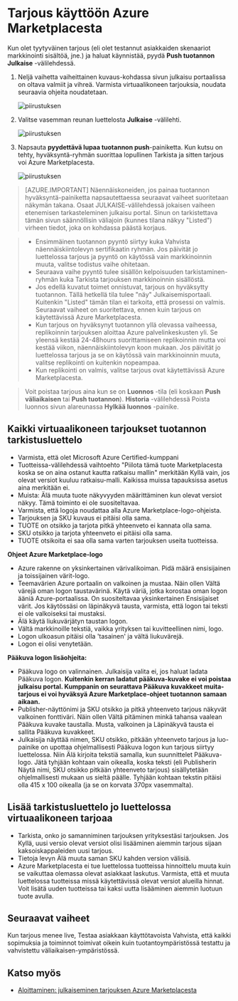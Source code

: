 <properties
   pageTitle="Tarjous käyttöön Azure Marketplacesta | Microsoft Azure"
   description="Tietoja ja käy läpi ottamaan tarjous – ohjeita virtuaalikoneen kuva, developer-palvelu, tietopalvelu jne--Azure Marketplace."
   services="marketplace-publishing"
   documentationCenter=""
   authors="HannibalSII"
   manager="hascipio"
   editor=""/>

<tags
   ms.service="marketplace"
   ms.devlang="na"
   ms.topic="article"
   ms.tgt_pltfrm="na"
   ms.workload="na"
   ms.date="08/02/2016"
   ms.author="hascipio" />

# <a name="deploy-your-offer-to-the-azure-marketplace"></a>Tarjous käyttöön Azure Marketplacesta
Kun olet tyytyväinen tarjous (eli olet testannut asiakkaiden skenaariot markkinointi sisältöä, jne.) ja haluat käynnistää, pyydä **Push tuotannon** **Julkaise** -välilehdessä.  

1. Neljä vaihetta vaiheittainen kuvaus-kohdassa sivun julkaisu portaalissa on oltava valmiit ja vihreä. Varmista virtuaalikoneen tarjouksia, noudata seuraavia ohjeita noudatetaan.

    ![piirustuksen][img-pubportal-walkthru-checked]

2. Valitse vasemman reunan luettelosta **Julkaise** -välilehti.

    ![piirustuksen][img-pubportal-menu-publish]

3. Napsauta **pyydettävä lupaa tuotannon push**-painiketta. Kun kutsu on tehty, hyväksyntä-ryhmän suorittaa lopullinen Tarkista ja sitten tarjous voi Azure Marketplacesta.

    ![piirustuksen][img-pubportal-publish-pushproduction]

>[AZURE.IMPORTANT] Näennäiskoneiden, jos painaa tuotannon hyväksyntä-painiketta napsautettaessa seuraavat vaiheet suoritetaan näkymän takana. Osaat JULKAISE-välilehdessä jokaisen vaiheen etenemisen tarkasteleminen julkaisu portal. Sinun on tarkistettava tämän sivun säännöllisin väliajoin (kunnes tilana näkyy "Listed") virheen tiedot, joka on kohdassa päästä korjaus.

> - Ensimmäinen tuotannon pyyntö siirtyy kuka Vahvista näennäiskiintolevyn sertifikaatin ryhmän. Jos päivität jo luettelossa tarjous ja pyyntö on käytössä vain markkinoinnin muuta, valitse todistus vaihe ohitetaan.
> - Seuraava vaihe pyyntö tulee sisällön kelpoisuuden tarkistaminen-ryhmän kuka Tarkista tarjouksen markkinoinnin sisällöstä.
> - Jos edellä kuvatut toimet onnistuvat, tarjous on hyväksytty tuotannon. Tällä hetkellä tila tulee "näy" Julkaisemisportaali. Kuitenkin "Listed" tämän tilan ei tarkoita, että prosessi on valmis. Seuraavat vaiheet on suoritettava, ennen kuin tarjous on käytettävissä Azure Marketplacesta.
> - Kun tarjous on hyväksynyt tuotannon yllä olevassa vaiheessa, replikoinnin tarjouksen aloittaa Azure palvelinkeskusten yli. Se yleensä kestää 24-48hours suorittamiseen replikoinnin mutta voi kestää viikon, näennäiskiintolevyn koon mukaan. Jos päivität jo luettelossa tarjous ja se on käytössä vain markkinoinnin muuta, valitse replikointi on kuitenkin nopeampaa.
> - Kun replikointi on valmis, valitse tarjous ovat käytettävissä Azure Marketplacesta.

> Voit poistaa tarjous aina kun se on **Luonnos** -tila (eli koskaan **Push väliaikaisen** tai **Push tuotannon**). **Historia** -välilehdessä Poista luonnos sivun alareunassa **Hylkää luonnos** -painike.


## <a name="production-checklist-for-all-virtual-machine-offers"></a>Kaikki virtuaalikoneen tarjoukset tuotannon tarkistusluettelo

- Varmista, että olet Microsoft Azure Certified-kumppani
- Tuotteissa-välilehdessä vaihtoehto "Piilota tämä tuote Marketplacesta koska se on aina ostanut kautta ratkaisu mallin" merkitään Kyllä vain, jos olevat versiot kuuluu ratkaisu-malli. Kaikissa muissa tapauksissa asetus aina merkitään ei.
- Muista: Älä muuta tuote näkyvyyden määrittäminen kun olevat versiot näkyy. Tämä toiminto ei ole suositeltavaa.
- Varmista, että logoja noudattaa alla Azure Marketplace-logo-ohjeista.
- Tarjouksen ja SKU kuvaus ei pitäisi olla sama.
- TUOTE on otsikko ja tarjota pitkä yhteenveto ei kannata olla sama.
- SKU otsikko ja tarjota yhteenveto ei pitäisi olla sama.
- TUOTE otsikoita ei saa olla sama varten tarjouksen useita tuotteissa.

**Ohjeet Azure Marketplace-logo**

- Azure rakenne on yksinkertainen värivalikoiman. Pidä määrä ensisijainen ja toissijainen värit-logo.
- Teemavärien Azure portaalin on valkoinen ja mustaa. Näin ollen Vältä värejä oman logon taustavärinä. Käytä väriä, jotka korostaa oman logon ääniä Azure-portaalissa. On suositeltavaa yksinkertainen Ensisijaiset värit. Jos käytössäsi on läpinäkyvä tausta, varmista, että logon tai teksti ei ole valkoiseksi tai mustaksi.
- Älä käytä liukuvärjätyn taustan logon.
- Vältä markkinoille tekstiä, vaikka yrityksen tai kuvitteellinen nimi, logo.
- Logon ulkoasun pitäisi olla 'tasainen' ja vältä liukuvärejä.
- Logon ei olisi venytetään.

**Pääkuva logon lisäohjeita:**

- Pääkuva logo on valinnainen. Julkaisija valita ei, jos haluat ladata Pääkuva logon. **Kuitenkin kerran ladatut pääkuva-kuvake ei voi poistaa julkaisu portal. Kumppanin on seurattava Pääkuva kuvakkeet muita-tarjous ei voi hyväksyä Azure Marketplace-ohjeet tuotannon samaan aikaan.**
- Publisher-näyttönimi ja SKU otsikko ja pitkä yhteenveto tarjous näkyvät valkoinen fonttiväri. Näin ollen Vältä pitäminen minkä tahansa vaalean Pääkuva kuvake taustalla. Musta, valkoinen ja Läpinäkyvä tausta ei sallita Pääkuva kuvakkeet.
- Julkaisija näyttää nimen, SKU otsikko, pitkään yhteenveto tarjous ja luo-painike on upottaa ohjelmallisesti Pääkuva logon kun tarjous siirtyy luettelossa. Niin Älä kirjoita tekstiä samalla, kun suunnittelet Pääkuva-logo. Jätä tyhjään kohtaan vain oikealla, koska teksti (eli Publisherin Näytä nimi, SKU otsikko pitkään yhteenveto tarjous) sisällytetään ohjelmallisesti mukaan us sieltä päälle. Tyhjään kohtaan tekstin pitäisi olla 415 x 100 oikealla (ja se on korvata 370px vasemmalta).


## <a name="additional-production-checklist-for-already-listed-virtual-machine-offers"></a>Lisää tarkistusluettelo jo luettelossa virtuaalikoneen tarjoaa

- Tarkista, onko jo samanniminen tarjouksen yrityksestäsi tarjouksen. Jos Kyllä, uusi versio olevat versiot olisi lisääminen aiemmin tarjous sijaan kaksoiskappaleiden uusi tarjous.
- Tietoja levyn Älä muuta saman SKU kahden version välisiä.
- Azure Marketplacesta ei tue luettelossa tuotteissa hinnoittelu muuta kuin se vaikuttaa olemassa olevat asiakkaat laskutus. Varmista, että et muuta luettelossa tuotteissa missä käytettävissä olevat versiot alueilla hinnat. Voit lisätä uuden tuotteissa tai kaksi uutta lisääminen aiemmin luotuun tuote avulla.


## <a name="next-steps"></a>Seuraavat vaiheet
Kun tarjous menee live, Testaa asiakkaan käyttötavoista Vahvista, että kaikki sopimuksia ja toiminnot toimivat oikein kuin tuotantoympäristössä testattu ja vahvistettu väliaikaisen-ympäristössä.

## <a name="see-also"></a>Katso myös
- [Aloittaminen: julkaiseminen tarjouksen Azure Marketplacesta](marketplace-publishing-getting-started.md)

[img-pubportal-walkthru-checked]:media/marketplace-publishing-push-to-production/pubportal-walkthru-checked.png
[img-pubportal-menu-publish]:media/marketplace-publishing-push-to-production/pubportal-menu-publish.png
[img-pubportal-publish-pushproduction]:media/marketplace-publishing-push-to-production/pubportal-publish-pushproduction.png
